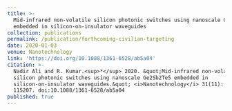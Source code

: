 ```yaml
---
title: >-
  Mid-infrared non-volatile silicon photonic switches using nanoscale Ge2Sb2Te5
  embedded in silicon-on-insulator waveguides
collection: publications
permalink: /publication/forthcoming-civilian-targeting
date: 2020-01-03
venue: Nanotechnology
link: 'https://doi.org/10.1088/1361-6528/ab5a04'
citation: >-
  Nadir Ali and R. Kumar.<sup>*</sup> 2020. &quot;Mid-infrared non-volatile
  silicon photonic switches using nanoscale Ge2Sb2Te5 embedded in
  silicon-on-insulator waveguides.&quot; <i>Nanotechnology</i> 31(11): p.
  115207. doi:10.1088/1361-6528/ab5a04
published: true
---
```

